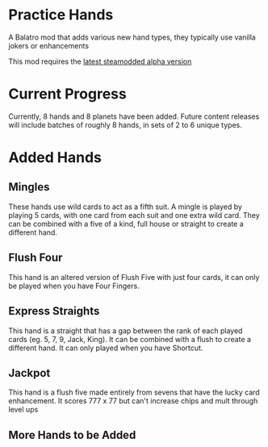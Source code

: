 # Practice Hands
A Balatro mod that adds various new hand types, they typically use vanilla jokers or enhancements

This mod requires the [latest steamodded alpha version](https://github.com/Steamopollys/Steamodded)

# Current Progress
Currently, 8 hands and 8 planets have been added.
Future content releases will include batches of roughly 8 hands, in sets of 2 to 6 unique types.

# Added Hands
## Mingles
These hands use wild cards to act as a fifth suit.
A mingle is played by playing 5 cards, with one card from each suit and one extra wild card.
They can be combined with a five of a kind, full house or straight to create a different hand.

## Flush Four
This hand is an altered version of Flush Five with just four cards, it can only be played when you have Four Fingers.

## Express Straights
This hand is a straight that has a gap between the rank of each played cards (eg. 5, 7, 9, Jack, King).
It can be combined with a flush to create a different hand.
It can only played when you have Shortcut.

## Jackpot
This hand is a flush five made entirely from sevens that have the lucky card enhancement.
It scores 777 x 77 but can't increase chips and mult through level ups

## More Hands to be Added
